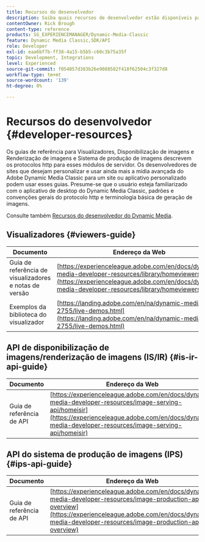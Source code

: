 ```yaml
---
title: Recursos do desenvolvedor
description: Saiba quais recursos de desenvolvedor estão disponíveis para o Dynamic Media.
contentOwner: Rick Brough
content-type: reference
products: SG_EXPERIENCEMANAGER/Dynamic-Media-Classic
feature: Dynamic Media Classic,SDK/API
role: Developer
exl-id: eaa6bf7b-ff38-4a15-b5b5-c60c3b75a35f
topic: Development, Integrations
level: Experienced
source-git-commit: f054057d383b26e9088582f418f62504c3f327d8
workflow-type: tm+mt
source-wordcount: '139'
ht-degree: 0%

---
```


# Recursos do desenvolvedor {#developer-resources}

Os guias de referência para Visualizadores, Disponibilização de imagens e Renderização de imagens e Sistema de produção de imagens descrevem os protocolos http para esses módulos de servidor. Os desenvolvedores de sites que desejam personalizar e usar ainda mais a mídia avançada do Adobe Dynamic Media Classic para um site ou aplicativo personalizado podem usar esses guias. Presume-se que o usuário esteja familiarizado com o aplicativo de desktop do Dynamic Media Classic, padrões e convenções gerais do protocolo http e terminologia básica de geração de imagens.

Consulte também [Recursos do desenvolvedor do Dynamic Media](https://experienceleague.adobe.com/en/docs/dynamic-media-developer-resources).

## Visualizadores {#viewers-guide}

| Documento | Endereço da Web |
| --- | --- |
| Guia de referência de visualizadores e notas de versão | [https://experienceleague.adobe.com/en/docs/dynamic-media-developer-resources/library/homeviewers](https://experienceleague.adobe.com/en/docs/dynamic-media-developer-resources/library/homeviewers) |
| Exemplos da biblioteca do visualizador | [https://landing.adobe.com/en/na/dynamic-media/ctir-2755/live-demos.html](https://landing.adobe.com/en/na/dynamic-media/ctir-2755/live-demos.html) |

## API de disponibilização de imagens/renderização de imagens (IS/IR) {#is-ir-api-guide}

| Documento | Endereço da Web |
| --- | --- |
| Guia de referência de API | [https://experienceleague.adobe.com/en/docs/dynamic-media-developer-resources/image-serving-api/homeisir](https://experienceleague.adobe.com/en/docs/dynamic-media-developer-resources/image-serving-api/homeisir) |

## API do sistema de produção de imagens (IPS) {#ips-api-guide}

| Documento | Endereço da Web |
| --- | --- |
| Guia de referência de API | [https://experienceleague.adobe.com/en/docs/dynamic-media-developer-resources/image-production-api/c-overview](https://experienceleague.adobe.com/en/docs/dynamic-media-developer-resources/image-production-api/c-overview) |

<!-- ## Image Authoring {#ia}

| Document| Web address |
| --- | --- |
| User Guide | Contact Adobe Dynamic Media Classic technical support for this documentation. |
| Release Notes | Contact Adobe Dynamic Media Classic technical support for this documentation. |

## Dynamic Media Classic API {#dmc-api}

| Document | Web address |
| --- | --- |
| API Reference Guide | Contact Adobe Dynamic Media Classic technical support for documentation. |
 -->










<!-- 

**Web-to-Print**

|Document|Web address|
|--- |--- |
|Reference Guide|[https://www.adobe.com/go/learn_s7_webtoprint_en](https://www.adobe.com/go/learn_s7_webtoprint_en)| 

-->
